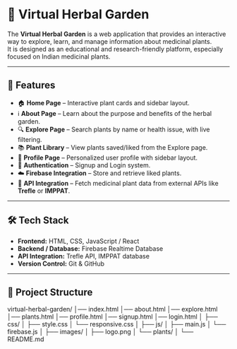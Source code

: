 # 🌿 Virtual Herbal Garden

The **Virtual Herbal Garden** is a web application that provides an interactive way to explore, learn, and manage information about medicinal plants.  
It is designed as an educational and research-friendly platform, especially focused on Indian medicinal plants.

---

## 🚀 Features
- 🏠 **Home Page** – Interactive plant cards and sidebar layout.
- ℹ️ **About Page** – Learn about the purpose and benefits of the herbal garden.
- 🔍 **Explore Page** – Search plants by name or health issue, with live filtering.
- 📚 **Plant Library** – View plants saved/liked from the Explore page.
- 👤 **Profile Page** – Personalized user profile with sidebar layout.
- 🔑 **Authentication** – Signup and Login system.
- ☁️ **Firebase Integration** – Store and retrieve liked plants.
- 🌱 **API Integration** – Fetch medicinal plant data from external APIs like **Trefle** or **IMPPAT**.

---

## 🛠️ Tech Stack
- **Frontend:** HTML, CSS, JavaScript / React  
- **Backend / Database:** Firebase Realtime Database  
- **API Integration:** Trefle API, IMPPAT database  
- **Version Control:** Git & GitHub  

---

## 📂 Project Structure
virtual-herbal-garden/
│── index.html
│── about.html
│── explore.html
│── plants.html
│── profile.html
│── signup.html
│── login.html
│
├── css/
│ ├── style.css
│ └── responsive.css
│
├── js/
│ ├── main.js
│ └── firebase.js
│
├── images/
│ ├── logo.png
│ └── plants/
│
└── README.md

